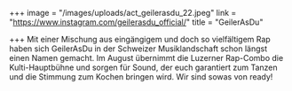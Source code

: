 +++
image = "/images/uploads/act_geilerasdu_22.jpeg"
link = "https://www.instagram.com/geilerasdu_official/"
title = "GeilerAsDu"

+++
Mit einer Mischung aus eingängigem und doch so vielfältigem Rap haben sich GeilerAsDu in der Schweizer Musiklandschaft schon längst einen Namen gemacht. Im August übernimmt die Luzerner Rap-Combo die Kulti-Hauptbühne und sorgen für Sound, der euch garantiert zum Tanzen und die Stimmung zum Kochen bringen wird. Wir sind sowas von ready!